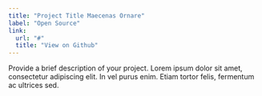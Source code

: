 ```yaml
---
title: "Project Title Maecenas Ornare"
label: "Open Source"
link:
  url: "#"
  title: "View on Github"
---
```

Provide a brief description of your project. Lorem ipsum dolor sit amet, consectetur adipiscing elit. In vel purus enim. Etiam tortor felis, fermentum ac ultrices sed.
